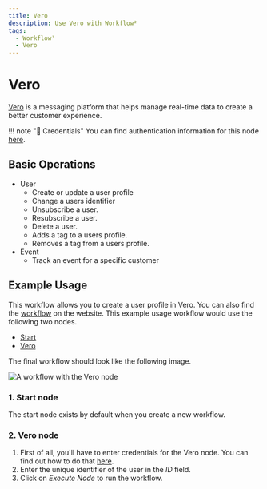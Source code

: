 ```yaml
---
title: Vero
description: Use Vero with Workflow²
tags:
  - Workflow²
  - Vero
---
```

# Vero

[Vero](https://www.getvero.com/) is a messaging platform that helps manage real-time data to create a better customer experience.

!!! note "🔑 Credentials"
    You can find authentication information for this node [here](/workflow/integrations/credentials/vero/).


## Basic Operations

* User
    * Create or update a user profile
    * Change a users identifier
    * Unsubscribe a user.
    * Resubscribe a user.
    * Delete a user.
    * Adds a tag to a users profile.
    * Removes a tag from a users profile.
* Event
    * Track an event for a specific customer


## Example Usage

This workflow allows you to create a user profile in Vero. You can also find the [workflow](https://n8n.io/workflows/499) on the website. This example usage workflow would use the following two nodes.
- [Start](/workflow/integrations/core-nodes/workflow-nodes-base.start/)
- [Vero]()

The final workflow should look like the following image.

![A workflow with the Vero node](/_images/integrations/nodes/vero/workflow.png)

### 1. Start node

The start node exists by default when you create a new workflow.

### 2. Vero node

1. First of all, you'll have to enter credentials for the Vero node. You can find out how to do that [here](/workflow/integrations/credentials/vero/).
2. Enter the unique identifier of the user in the *ID* field.
3. Click on *Execute Node* to run the workflow.
